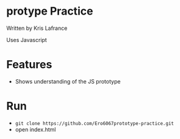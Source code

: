 # protype Practice

Written by Kris Lafrance

Uses Javascript

# Features

* Shows understanding of the JS prototype

# Run

* `git clone https://github.com/Ero6067prototype-practice.git`
* open index.html
